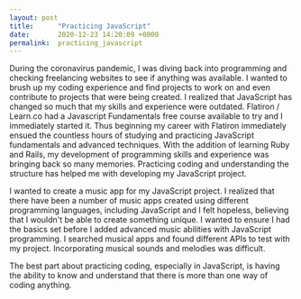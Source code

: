 ```yaml
---
layout: post
title:      "Practicing JavaScript"
date:       2020-12-23 14:20:09 +0000
permalink:  practicing_javascript
---
```



During the coronavirus pandemic, I was diving back into programming and checking freelancing websites to see if anything was available.  I wanted to brush up my coding experience and find projects to work on and even contribute to projects that were being created.  I realized that JavaScript has changed so much that my skills and experience were outdated.  Flatiron / Learn.co had a Javascript Fundamentals free course available to try and I immediately started it.  Thus beginning my career with Flatiron immediately ensued the countless hours of studying and practicing JavaScript fundamentals and advanced techniques.  With the addition of learning Ruby and Rails, my development of programming skills and experience was bringing back so many memories.  Practicing coding and understanding the structure has helped me with developing my JavaScript project.

I wanted to create a music app for my JavaScript project.  I realized that there have been a number of music apps created using different programming languages, including JavaScript and I felt hopeless, believing that I wouldn't be able to create something unique.  I wanted to ensure I had the basics set before I added advanced music abilities with JavaScript programming.  I searched musical apps and found different APIs to test with my project.  Incorporating musical sounds and melodies was difficult.  

The best part about practicing coding, especially in JavaScript, is having the ability to know and understand that there is more than one way of coding anything.
